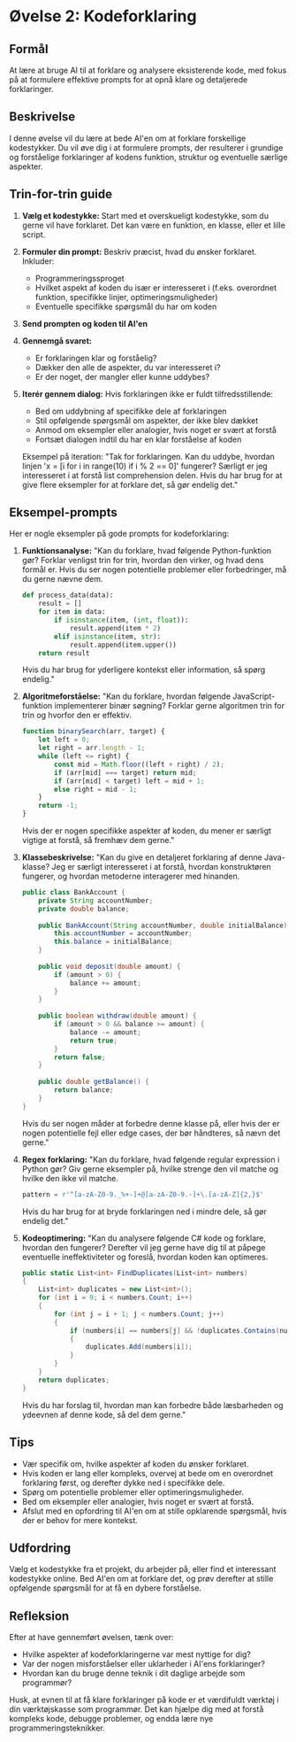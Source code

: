 # Øvelse 2: Kodeforklaring

## Formål
At lære at bruge AI til at forklare og analysere eksisterende kode, med fokus på at formulere effektive prompts for at opnå klare og detaljerede forklaringer.

## Beskrivelse
I denne øvelse vil du lære at bede AI'en om at forklare forskellige kodestykker. Du vil øve dig i at formulere prompts, der resulterer i grundige og forståelige forklaringer af kodens funktion, struktur og eventuelle særlige aspekter.

## Trin-for-trin guide

1. **Vælg et kodestykke:**
   Start med et overskueligt kodestykke, som du gerne vil have forklaret. Det kan være en funktion, en klasse, eller et lille script.

2. **Formuler din prompt:**
   Beskriv præcist, hvad du ønsker forklaret. Inkluder:
   - Programmeringssproget
   - Hvilket aspekt af koden du især er interesseret i (f.eks. overordnet funktion, specifikke linjer, optimeringsmuligheder)
   - Eventuelle specifikke spørgsmål du har om koden

3. **Send prompten og koden til AI'en**

4. **Gennemgå svaret:**
   - Er forklaringen klar og forståelig?
   - Dækker den alle de aspekter, du var interesseret i?
   - Er der noget, der mangler eller kunne uddybes?

5. **Iterér gennem dialog:**
   Hvis forklaringen ikke er fuldt tilfredsstillende:
   - Bed om uddybning af specifikke dele af forklaringen
   - Stil opfølgende spørgsmål om aspekter, der ikke blev dækket
   - Anmod om eksempler eller analogier, hvis noget er svært at forstå
   - Fortsæt dialogen indtil du har en klar forståelse af koden

   Eksempel på iteration:
   "Tak for forklaringen. Kan du uddybe, hvordan linjen 'x = [i for i in range(10) if i % 2 == 0]' fungerer? Særligt er jeg interesseret i at forstå list comprehension delen. Hvis du har brug for at give flere eksempler for at forklare det, så gør endelig det."

## Eksempel-prompts

Her er nogle eksempler på gode prompts for kodeforklaring:

1. **Funktionsanalyse:**
   "Kan du forklare, hvad følgende Python-funktion gør? Forklar venligst trin for trin, hvordan den virker, og hvad dens formål er. Hvis du ser nogen potentielle problemer eller forbedringer, må du gerne nævne dem.

   ```python
   def process_data(data):
       result = []
       for item in data:
           if isinstance(item, (int, float)):
               result.append(item * 2)
           elif isinstance(item, str):
               result.append(item.upper())
       return result
   ```
   Hvis du har brug for yderligere kontekst eller information, så spørg endelig."

2. **Algoritmeforståelse:**
   "Kan du forklare, hvordan følgende JavaScript-funktion implementerer binær søgning? Forklar gerne algoritmen trin for trin og hvorfor den er effektiv.

   ```javascript
   function binarySearch(arr, target) {
       let left = 0;
       let right = arr.length - 1;
       while (left <= right) {
           const mid = Math.floor((left + right) / 2);
           if (arr[mid] === target) return mid;
           if (arr[mid] < target) left = mid + 1;
           else right = mid - 1;
       }
       return -1;
   }
   ```
   Hvis der er nogen specifikke aspekter af koden, du mener er særligt vigtige at forstå, så fremhæv dem gerne."

3. **Klassebeskrivelse:**
   "Kan du give en detaljeret forklaring af denne Java-klasse? Jeg er særligt interesseret i at forstå, hvordan konstruktøren fungerer, og hvordan metoderne interagerer med hinanden.

   ```java
   public class BankAccount {
       private String accountNumber;
       private double balance;
       
       public BankAccount(String accountNumber, double initialBalance) {
           this.accountNumber = accountNumber;
           this.balance = initialBalance;
       }
       
       public void deposit(double amount) {
           if (amount > 0) {
               balance += amount;
           }
       }
       
       public boolean withdraw(double amount) {
           if (amount > 0 && balance >= amount) {
               balance -= amount;
               return true;
           }
           return false;
       }
       
       public double getBalance() {
           return balance;
       }
   }
   ```
   Hvis du ser nogen måder at forbedre denne klasse på, eller hvis der er nogen potentielle fejl eller edge cases, der bør håndteres, så nævn det gerne."

4. **Regex forklaring:**
   "Kan du forklare, hvad følgende regular expression i Python gør? Giv gerne eksempler på, hvilke strenge den vil matche og hvilke den ikke vil matche.

   ```python
   pattern = r'^[a-zA-Z0-9._%+-]+@[a-zA-Z0-9.-]+\.[a-zA-Z]{2,}$'
   ```
   Hvis du har brug for at bryde forklaringen ned i mindre dele, så gør endelig det."

5. **Kodeoptimering:**
   "Kan du analysere følgende C# kode og forklare, hvordan den fungerer? Derefter vil jeg gerne have dig til at påpege eventuelle ineffektiviteter og foreslå, hvordan koden kan optimeres.

   ```csharp
   public static List<int> FindDuplicates(List<int> numbers)
   {
       List<int> duplicates = new List<int>();
       for (int i = 0; i < numbers.Count; i++)
       {
           for (int j = i + 1; j < numbers.Count; j++)
           {
               if (numbers[i] == numbers[j] && !duplicates.Contains(numbers[i]))
               {
                   duplicates.Add(numbers[i]);
               }
           }
       }
       return duplicates;
   }
   ```
   Hvis du har forslag til, hvordan man kan forbedre både læsbarheden og ydeevnen af denne kode, så del dem gerne."

## Tips
- Vær specifik om, hvilke aspekter af koden du ønsker forklaret.
- Hvis koden er lang eller kompleks, overvej at bede om en overordnet forklaring først, og derefter dykke ned i specifikke dele.
- Spørg om potentielle problemer eller optimeringsmuligheder.
- Bed om eksempler eller analogier, hvis noget er svært at forstå.
- Afslut med en opfordring til AI'en om at stille opklarende spørgsmål, hvis der er behov for mere kontekst.

## Udfordring
Vælg et kodestykke fra et projekt, du arbejder på, eller find et interessant kodestykke online. Bed AI'en om at forklare det, og prøv derefter at stille opfølgende spørgsmål for at få en dybere forståelse.

## Refleksion
Efter at have gennemført øvelsen, tænk over:
- Hvilke aspekter af kodeforklaringerne var mest nyttige for dig?
- Var der nogen misforståelser eller uklarheder i AI'ens forklaringer?
- Hvordan kan du bruge denne teknik i dit daglige arbejde som programmør?

Husk, at evnen til at få klare forklaringer på kode er et værdifuldt værktøj i din værktøjskasse som programmør. Det kan hjælpe dig med at forstå kompleks kode, debugge problemer, og endda lære nye programmeringsteknikker.